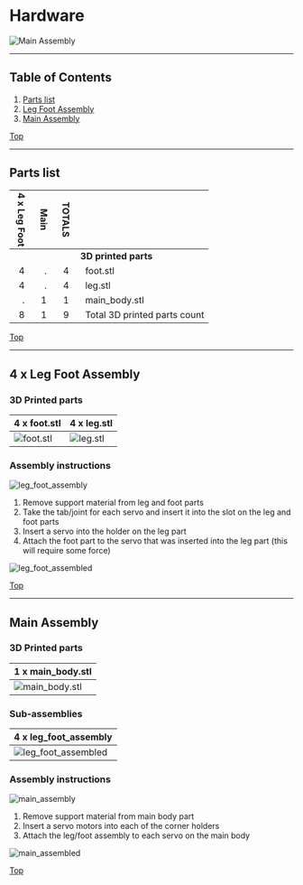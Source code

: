 <a name="TOP"></a>
# Hardware
![Main Assembly](assemblies/main_assembled.png)

<span></span>

---
## Table of Contents
1. [Parts list](#Parts_list)
1. [Leg Foot Assembly](#leg_foot_assembly)
1. [Main Assembly](#main_assembly)

<span></span>
[Top](#TOP)

---
<a name="Parts_list"></a>
## Parts list
| <span style="writing-mode: vertical-rl; text-orientation: mixed;">4 x Leg&nbsp;Foot</span> | <span style="writing-mode: vertical-rl; text-orientation: mixed;">Main</span> | <span style="writing-mode: vertical-rl; text-orientation: mixed;">TOTALS</span> |  |
|---:|---:|---:|:---|
|  |  | | **3D printed parts** |
| &nbsp;&nbsp;4&nbsp; | &nbsp;&nbsp;.&nbsp; |  &nbsp;&nbsp;4&nbsp; | &nbsp;&nbsp;foot.stl |
| &nbsp;&nbsp;4&nbsp; | &nbsp;&nbsp;.&nbsp; |  &nbsp;&nbsp;4&nbsp; | &nbsp;&nbsp;leg.stl |
| &nbsp;&nbsp;.&nbsp; | &nbsp;&nbsp;1&nbsp; |  &nbsp;&nbsp;1&nbsp; | &nbsp;&nbsp;main_body.stl |
| &nbsp;&nbsp;8&nbsp; | &nbsp;&nbsp;1&nbsp; | &nbsp;&nbsp;9&nbsp; | &nbsp;&nbsp;Total 3D printed parts count |

<span></span>
[Top](#TOP)

---
<a name="leg_foot_assembly"></a>
## 4 x Leg Foot Assembly
### 3D Printed parts

| 4 x foot.stl | 4 x leg.stl |
|---|---|
| ![foot.stl](stls/foot.png) | ![leg.stl](stls/leg.png) 



### Assembly instructions
![leg_foot_assembly](assemblies/leg_foot_assembly_tn.png)

1. Remove support material from leg and foot parts
2. Take the tab/joint for each servo and insert it into the slot on the leg and foot parts
3. Insert a servo into the holder on the leg part
4. Attach the foot part to the servo that was inserted into the leg part (this will require some force)

![leg_foot_assembled](assemblies/leg_foot_assembled_tn.png)

<span></span>
[Top](#TOP)

---
<a name="main_assembly"></a>
## Main Assembly
### 3D Printed parts

| 1 x main_body.stl |
|---|
| ![main_body.stl](stls/main_body.png) 



### Sub-assemblies

| 4 x leg_foot_assembly |
|---|
| ![leg_foot_assembled](assemblies/leg_foot_assembled_tn.png) 



### Assembly instructions
![main_assembly](assemblies/main_assembly.png)

1. Remove support material from main body part
2. Insert a servo motors into each of the corner holders
3. Attach the leg/foot assembly to each servo on the main body

![main_assembled](assemblies/main_assembled.png)

<span></span>
[Top](#TOP)
